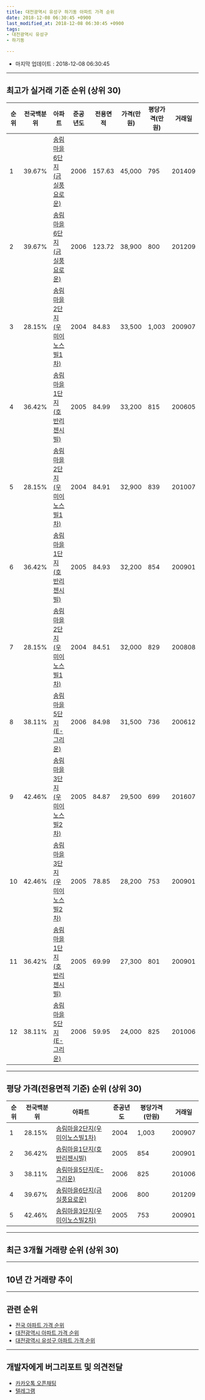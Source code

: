 ```yaml
---
title: 대전광역시 유성구 하기동 아파트 가격 순위
date: 2018-12-08 06:30:45 +0900
last_modified_at: 2018-12-08 06:30:45 +0900
tags:
- 대전광역시 유성구
- 하기동

---
```


* 마지막 업데이트 : 2018-12-08 06:30:45

---

## 최고가 실거래 기준 순위 (상위 30)


|순위|전국백분위|아파트|준공년도|전용면적|가격(만원)|평당가격(만원)|거래일|
|---|---|---|---|---|---|---|---|
|1|39.67%|[송림마을6단지(금실풍요로운)](https://search.naver.com/search.naver?query=%EB%8C%80%EC%A0%84%EA%B4%91%EC%97%AD%EC%8B%9C+%EC%9C%A0%EC%84%B1%EA%B5%AC+%ED%95%98%EA%B8%B0%EB%8F%99+%EC%86%A1%EB%A6%BC%EB%A7%88%EC%9D%846%EB%8B%A8%EC%A7%80%28%EA%B8%88%EC%8B%A4%ED%92%8D%EC%9A%94%EB%A1%9C%EC%9A%B4%29)|2006|157.63|45,000|795|201409|
|2|39.67%|[송림마을6단지(금실풍요로운)](https://search.naver.com/search.naver?query=%EB%8C%80%EC%A0%84%EA%B4%91%EC%97%AD%EC%8B%9C+%EC%9C%A0%EC%84%B1%EA%B5%AC+%ED%95%98%EA%B8%B0%EB%8F%99+%EC%86%A1%EB%A6%BC%EB%A7%88%EC%9D%846%EB%8B%A8%EC%A7%80%28%EA%B8%88%EC%8B%A4%ED%92%8D%EC%9A%94%EB%A1%9C%EC%9A%B4%29)|2006|123.72|38,900|800|201209|
|3|28.15%|[송림마을2단지(우미이노스빌1차)](https://search.naver.com/search.naver?query=%EB%8C%80%EC%A0%84%EA%B4%91%EC%97%AD%EC%8B%9C+%EC%9C%A0%EC%84%B1%EA%B5%AC+%ED%95%98%EA%B8%B0%EB%8F%99+%EC%86%A1%EB%A6%BC%EB%A7%88%EC%9D%842%EB%8B%A8%EC%A7%80%28%EC%9A%B0%EB%AF%B8%EC%9D%B4%EB%85%B8%EC%8A%A4%EB%B9%8C1%EC%B0%A8%29)|2004|84.83|33,500|1,003|200907|
|4|36.42%|[송림마을1단지(호반리젠시빌)](https://search.naver.com/search.naver?query=%EB%8C%80%EC%A0%84%EA%B4%91%EC%97%AD%EC%8B%9C+%EC%9C%A0%EC%84%B1%EA%B5%AC+%ED%95%98%EA%B8%B0%EB%8F%99+%EC%86%A1%EB%A6%BC%EB%A7%88%EC%9D%841%EB%8B%A8%EC%A7%80%28%ED%98%B8%EB%B0%98%EB%A6%AC%EC%A0%A0%EC%8B%9C%EB%B9%8C%29)|2005|84.99|33,200|815|200605|
|5|28.15%|[송림마을2단지(우미이노스빌1차)](https://search.naver.com/search.naver?query=%EB%8C%80%EC%A0%84%EA%B4%91%EC%97%AD%EC%8B%9C+%EC%9C%A0%EC%84%B1%EA%B5%AC+%ED%95%98%EA%B8%B0%EB%8F%99+%EC%86%A1%EB%A6%BC%EB%A7%88%EC%9D%842%EB%8B%A8%EC%A7%80%28%EC%9A%B0%EB%AF%B8%EC%9D%B4%EB%85%B8%EC%8A%A4%EB%B9%8C1%EC%B0%A8%29)|2004|84.91|32,900|839|201007|
|6|36.42%|[송림마을1단지(호반리젠시빌)](https://search.naver.com/search.naver?query=%EB%8C%80%EC%A0%84%EA%B4%91%EC%97%AD%EC%8B%9C+%EC%9C%A0%EC%84%B1%EA%B5%AC+%ED%95%98%EA%B8%B0%EB%8F%99+%EC%86%A1%EB%A6%BC%EB%A7%88%EC%9D%841%EB%8B%A8%EC%A7%80%28%ED%98%B8%EB%B0%98%EB%A6%AC%EC%A0%A0%EC%8B%9C%EB%B9%8C%29)|2005|84.93|32,200|854|200901|
|7|28.15%|[송림마을2단지(우미이노스빌1차)](https://search.naver.com/search.naver?query=%EB%8C%80%EC%A0%84%EA%B4%91%EC%97%AD%EC%8B%9C+%EC%9C%A0%EC%84%B1%EA%B5%AC+%ED%95%98%EA%B8%B0%EB%8F%99+%EC%86%A1%EB%A6%BC%EB%A7%88%EC%9D%842%EB%8B%A8%EC%A7%80%28%EC%9A%B0%EB%AF%B8%EC%9D%B4%EB%85%B8%EC%8A%A4%EB%B9%8C1%EC%B0%A8%29)|2004|84.51|32,000|829|200808|
|8|38.11%|[송림마을5단지(E-그리운)](https://search.naver.com/search.naver?query=%EB%8C%80%EC%A0%84%EA%B4%91%EC%97%AD%EC%8B%9C+%EC%9C%A0%EC%84%B1%EA%B5%AC+%ED%95%98%EA%B8%B0%EB%8F%99+%EC%86%A1%EB%A6%BC%EB%A7%88%EC%9D%845%EB%8B%A8%EC%A7%80%28E-%EA%B7%B8%EB%A6%AC%EC%9A%B4%29)|2006|84.98|31,500|736|200612|
|9|42.46%|[송림마을3단지(우미이노스빌2차)](https://search.naver.com/search.naver?query=%EB%8C%80%EC%A0%84%EA%B4%91%EC%97%AD%EC%8B%9C+%EC%9C%A0%EC%84%B1%EA%B5%AC+%ED%95%98%EA%B8%B0%EB%8F%99+%EC%86%A1%EB%A6%BC%EB%A7%88%EC%9D%843%EB%8B%A8%EC%A7%80%28%EC%9A%B0%EB%AF%B8%EC%9D%B4%EB%85%B8%EC%8A%A4%EB%B9%8C2%EC%B0%A8%29)|2005|84.87|29,500|699|201607|
|10|42.46%|[송림마을3단지(우미이노스빌2차)](https://search.naver.com/search.naver?query=%EB%8C%80%EC%A0%84%EA%B4%91%EC%97%AD%EC%8B%9C+%EC%9C%A0%EC%84%B1%EA%B5%AC+%ED%95%98%EA%B8%B0%EB%8F%99+%EC%86%A1%EB%A6%BC%EB%A7%88%EC%9D%843%EB%8B%A8%EC%A7%80%28%EC%9A%B0%EB%AF%B8%EC%9D%B4%EB%85%B8%EC%8A%A4%EB%B9%8C2%EC%B0%A8%29)|2005|78.85|28,200|753|200901|
|11|36.42%|[송림마을1단지(호반리젠시빌)](https://search.naver.com/search.naver?query=%EB%8C%80%EC%A0%84%EA%B4%91%EC%97%AD%EC%8B%9C+%EC%9C%A0%EC%84%B1%EA%B5%AC+%ED%95%98%EA%B8%B0%EB%8F%99+%EC%86%A1%EB%A6%BC%EB%A7%88%EC%9D%841%EB%8B%A8%EC%A7%80%28%ED%98%B8%EB%B0%98%EB%A6%AC%EC%A0%A0%EC%8B%9C%EB%B9%8C%29)|2005|69.99|27,300|801|200901|
|12|38.11%|[송림마을5단지(E-그리운)](https://search.naver.com/search.naver?query=%EB%8C%80%EC%A0%84%EA%B4%91%EC%97%AD%EC%8B%9C+%EC%9C%A0%EC%84%B1%EA%B5%AC+%ED%95%98%EA%B8%B0%EB%8F%99+%EC%86%A1%EB%A6%BC%EB%A7%88%EC%9D%845%EB%8B%A8%EC%A7%80%28E-%EA%B7%B8%EB%A6%AC%EC%9A%B4%29)|2006|59.95|24,000|825|201006|


---

## 평당 가격(전용면적 기준) 순위 (상위 30)


|순위|전국백분위|아파트|준공년도|평당가격(만원)|거래일|
|---|---|---|---|---|---|
|1|28.15%|[송림마을2단지(우미이노스빌1차)](https://search.naver.com/search.naver?query=%EB%8C%80%EC%A0%84%EA%B4%91%EC%97%AD%EC%8B%9C+%EC%9C%A0%EC%84%B1%EA%B5%AC+%ED%95%98%EA%B8%B0%EB%8F%99+%EC%86%A1%EB%A6%BC%EB%A7%88%EC%9D%842%EB%8B%A8%EC%A7%80%28%EC%9A%B0%EB%AF%B8%EC%9D%B4%EB%85%B8%EC%8A%A4%EB%B9%8C1%EC%B0%A8%29)|2004|1,003|200907|
|2|36.42%|[송림마을1단지(호반리젠시빌)](https://search.naver.com/search.naver?query=%EB%8C%80%EC%A0%84%EA%B4%91%EC%97%AD%EC%8B%9C+%EC%9C%A0%EC%84%B1%EA%B5%AC+%ED%95%98%EA%B8%B0%EB%8F%99+%EC%86%A1%EB%A6%BC%EB%A7%88%EC%9D%841%EB%8B%A8%EC%A7%80%28%ED%98%B8%EB%B0%98%EB%A6%AC%EC%A0%A0%EC%8B%9C%EB%B9%8C%29)|2005|854|200901|
|3|38.11%|[송림마을5단지(E-그리운)](https://search.naver.com/search.naver?query=%EB%8C%80%EC%A0%84%EA%B4%91%EC%97%AD%EC%8B%9C+%EC%9C%A0%EC%84%B1%EA%B5%AC+%ED%95%98%EA%B8%B0%EB%8F%99+%EC%86%A1%EB%A6%BC%EB%A7%88%EC%9D%845%EB%8B%A8%EC%A7%80%28E-%EA%B7%B8%EB%A6%AC%EC%9A%B4%29)|2006|825|201006|
|4|39.67%|[송림마을6단지(금실풍요로운)](https://search.naver.com/search.naver?query=%EB%8C%80%EC%A0%84%EA%B4%91%EC%97%AD%EC%8B%9C+%EC%9C%A0%EC%84%B1%EA%B5%AC+%ED%95%98%EA%B8%B0%EB%8F%99+%EC%86%A1%EB%A6%BC%EB%A7%88%EC%9D%846%EB%8B%A8%EC%A7%80%28%EA%B8%88%EC%8B%A4%ED%92%8D%EC%9A%94%EB%A1%9C%EC%9A%B4%29)|2006|800|201209|
|5|42.46%|[송림마을3단지(우미이노스빌2차)](https://search.naver.com/search.naver?query=%EB%8C%80%EC%A0%84%EA%B4%91%EC%97%AD%EC%8B%9C+%EC%9C%A0%EC%84%B1%EA%B5%AC+%ED%95%98%EA%B8%B0%EB%8F%99+%EC%86%A1%EB%A6%BC%EB%A7%88%EC%9D%843%EB%8B%A8%EC%A7%80%28%EC%9A%B0%EB%AF%B8%EC%9D%B4%EB%85%B8%EC%8A%A4%EB%B9%8C2%EC%B0%A8%29)|2005|753|200901|


---

## 최근 3개월 거래량 순위 (상위 30)


<div style="width:100%;">
    <canvas id="deal_count_ranking" height="250"></canvas>
</div>


<script>
new Chart(document.getElementById("deal_count_ranking"), {
    type: 'horizontalBar',
    data: {
        labels: ['송림마을2단지(우미이노스빌1차)', '송림마을3단지(우미이노스빌2차)', '송림마을5단지(E-그리운)', '송림마을1단지(호반리젠시빌)', '송림마을6단지(금실풍요로운)'],
        datasets: [{
            label: '실거래 수',
            data: [12, 10, 8, 7, 3],
            borderColor: "rgba(255, 0, 128, 1)",
            backgroundColor: "rgba(255, 0, 128, 0.5)",
            fill: false,
        }]
    },
    options: {
        responsive: true,
        title: {
            display: true,
            text: '최근 3개월 거래량 순위'
        },
        tooltips: {
            mode: 'index',
            intersect: false,
            callbacks: {
                title: function(tooltipItems, data) {
                    return "실거래 수:";
                },
                label: function(tooltipItem, data) {
                    return data.labels[tooltipItem.index] + ": " + tooltipItem.xLabel;
                }
            }
        },
        hover: {
            mode: 'nearest',
            intersect: true
        },
        scales: {
            xAxes: [{
                display: true,
                scaleLabel: {
                    display: true,
                    labelString: '실거래 수'
                },
                ticks: {
                    suggestedMin: 0,
                }
            }],
            yAxes: [{
                display: true,
                ticks: {
                    autoSkip: false,
                    callback: function(value, index, values) {
                        if (value.length > 15)
                            return value.substr(0, 13) + "...";
                        else
                            return value;
                    }
                },
                scaleLabel: {
                    display: false,
                }
            }]
        }
    }
});

</script>


---

## 10년 간 거래량 추이


<div style="width:100%;">
    <canvas id="deal_progress" height="250"></canvas>
</div>

<script>
new Chart(document.getElementById("deal_progress"), {
    type: 'line',
    data: {
        labels: ['200812','200901','200902','200903','200904','200905','200906','200907','200908','200909','200910','200911','200912','201001','201002','201003','201004','201005','201006','201007','201008','201009','201010','201011','201012','201101','201102','201103','201104','201105','201106','201107','201108','201109','201110','201111','201112','201201','201202','201203','201204','201205','201206','201207','201208','201209','201210','201211','201212','201301','201302','201303','201304','201305','201306','201307','201308','201309','201310','201311','201312','201401','201402','201403','201404','201405','201406','201407','201408','201409','201410','201411','201412','201501','201502','201503','201504','201505','201506','201507','201508','201509','201510','201511','201512','201601','201602','201603','201604','201605','201606','201607','201608','201609','201610','201611','201612','201701','201702','201703','201704','201705','201706','201707','201708','201709','201710','201711','201712','201801','201802','201803','201804','201805','201806','201807','201808','201809','201810','201811','201812'],
        datasets: [{
            label: '실거래 수',
            pointRadius: 1,
            data: [3, 10, 14, 13, 17, 16, 13, 24, 25, 12, 16, 11, 13, 23, 7, 10, 7, 12, 14, 12, 15, 21, 24, 40, 35, 41, 19, 13, 15, 23, 27, 14, 14, 10, 11, 12, 13, 6, 6, 12, 5, 6, 5, 6, 2, 12, 12, 9, 13, 9, 10, 9, 10, 17, 19, 10, 9, 8, 38, 16, 12, 18, 6, 12, 12, 10, 11, 14, 14, 10, 19, 12, 21, 14, 16, 10, 20, 10, 14, 17, 13, 17, 21, 15, 17, 17, 21, 22, 19, 10, 21, 21, 29, 25, 50, 44, 28, 13, 21, 22, 10, 11, 10, 14, 24, 16, 13, 18, 11, 13, 15, 6, 11, 12, 10, 8, 13, 11, 28, 11, 1],
            borderColor: "rgba(255, 201, 14, 1)",
            backgroundColor: "rgba(255, 201, 14, 0.5)",
            fill: true,
        }]
    },
    options: {
        responsive: true,
        title: {
            display: true,
            text: '10년간 거래량 추이'
        },
        tooltips: {
            mode: 'index',
            intersect: false,
        },
        hover: {
            mode: 'nearest',
            intersect: true
        },
        scales: {
            xAxes: [{
                display: true,
                scaleLabel: {
                    display: true,
                    labelString: '년/월'
                }
            }],
            yAxes: [{
                display: true,
                ticks: {
                    suggestedMin: 0,
                },
                scaleLabel: {
                    display: true,
                    labelString: '실거래 수'
                }
            }]
        }
    }
});

</script>


---

## 관련 순위

- [전국 아파트 가격 순위](https://inasie.github.io/apt-ranking/전국)
- [대전광역시 아파트 가격 순위](https://inasie.github.io/apt-ranking/대전광역시)
- [대전광역시 유성구 아파트 가격 순위](https://inasie.github.io/apt-ranking/대전광역시-유성구)


---

## 개발자에게 버그리포트 및 의견전달

- [카카오톡 오픈채팅](https://open.kakao.com/o/gLJUAP4)
- [텔레그램](https://t.me/inasie)

